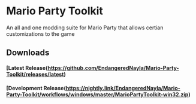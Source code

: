 # Mario Party Toolkit

An all and one modding suite for Mario Party that allows certian customizations to the game

## Downloads

#### [Latest Release(https://github.com/EndangeredNayla/Mario-Party-Toolkit/releases/latest)
#### [Development Release(https://nightly.link/EndangeredNayla/Mario-Party-Toolkit/workflows/windows/master/MarioPartyToolkit-win32.zip)
